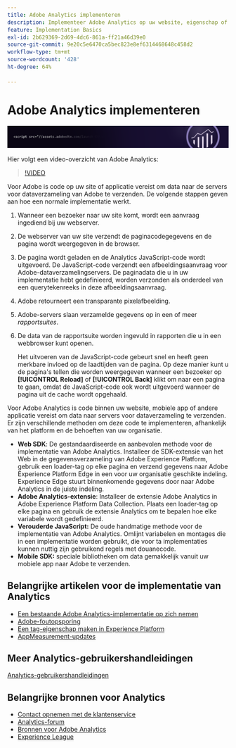 ```yaml
---
title: Adobe Analytics implementeren
description: Implementeer Adobe Analytics op uw website, eigenschap of applicatie.
feature: Implementation Basics
exl-id: 2b629369-2d69-4dc6-861a-ff21a46d39e0
source-git-commit: 9e20c5e6470ca5bec823e8ef6314468648c458d2
workflow-type: tm+mt
source-wordcount: '428'
ht-degree: 64%

---
```


# Adobe Analytics implementeren

![Banner](../../assets/doc_banner_implement.png)

Hier volgt een video-overzicht van Adobe Analytics:

>[!VIDEO](https://video.tv.adobe.com/v/27429/?quality=12)

Voor Adobe is code op uw site of applicatie vereist om data naar de servers voor dataverzameling van Adobe te verzenden. De volgende stappen geven aan hoe een normale implementatie werkt.

1. Wanneer een bezoeker naar uw site komt, wordt een aanvraag ingediend bij uw webserver.
2. De webserver van uw site verzendt de paginacodegegevens en de pagina wordt weergegeven in de browser.
3. De pagina wordt geladen en de Analytics JavaScript-code wordt uitgevoerd.
De JavaScript-code verzendt een afbeeldingsaanvraag voor Adobe-dataverzamelingservers. De paginadata die u in uw implementatie hebt gedefinieerd, worden verzonden als onderdeel van een querytekenreeks in deze afbeeldingsaanvraag.

4. Adobe retourneert een transparante pixelafbeelding.
5. Adobe-servers slaan verzamelde gegevens op in een of meer *rapportsuites*.
6. De data van de rapportsuite worden ingevuld in rapporten die u in een webbrowser kunt openen.

   Het uitvoeren van de JavaScript-code gebeurt snel en heeft geen merkbare invloed op de laadtijden van de pagina. Op deze manier kunt u de pagina&#39;s tellen die worden weergegeven wanneer een bezoeker op **[!UICONTROL Reload]** of **[!UICONTROL Back]** klikt om naar een pagina te gaan, omdat de JavaScript-code ook wordt uitgevoerd wanneer de pagina uit de cache wordt opgehaald.

Voor Adobe Analytics is code binnen uw website, mobiele app of andere applicatie vereist om data naar servers voor dataverzameling te verzenden. Er zijn verschillende methoden om deze code te implementeren, afhankelijk van het platform en de behoeften van uw organisatie.

* **Web SDK**: De gestandaardiseerde en aanbevolen methode voor de implementatie van Adobe Analytics. Installeer de SDK-extensie van het Web in de gegevensverzameling van Adobe Experience Platform, gebruik een loader-tag op elke pagina en verzend gegevens naar Adobe Experience Platform Edge in een voor uw organisatie geschikte indeling. Experience Edge stuurt binnenkomende gegevens door naar Adobe Analytics in de juiste indeling.
* **Adobe Analytics-extensie**: Installeer de extensie Adobe Analytics in Adobe Experience Platform Data Collection. Plaats een loader-tag op elke pagina en gebruik de extensie Analytics om te bepalen hoe elke variabele wordt gedefinieerd.
* **Verouderde JavaScript:** De oude handmatige methode voor de implementatie van Adobe Analytics. Omlijnt variabelen en montages die in een implementatie worden gebruikt, die voor ta implementaties kunnen nuttig zijn gebruikend regels met douanecode.
* **Mobile SDK:** speciale bibliotheken om data gemakkelijk vanuit uw mobiele app naar Adobe te verzenden.

## Belangrijke artikelen voor de implementatie van Analytics

* [Een bestaande Adobe Analytics-implementatie op zich nemen](/help/implement/prepare/existing-implementation.md)
* [Adobe-foutopsporing](validate/debugger.md)
* [Een tag-eigenschap maken in Experience Platform](launch/create-analytics-property.md)
* [AppMeasurement-updates](appmeasurement-updates.md)

## Meer Analytics-gebruikershandleidingen

[Analytics-gebruikershandleidingen](https://experienceleague.adobe.com/docs/analytics.html)

## Belangrijke bronnen voor Analytics

* [Contact opnemen met de klantenservice](https://experienceleague.adobe.com/?support-solution=Analytics#support)
* [Analytics-forum](https://forums.adobe.com/community/experience-cloud/analytics-cloud/analytics)
* [Bronnen voor Adobe Analytics](https://forums.adobe.com/message/10660755)
* [Experience League](https://landing.adobe.com/experience-league/)
